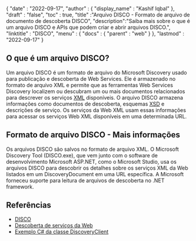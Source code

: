 {
  "date" : "2022-09-17",
  "author" : {
    "display_name" : "Kashif Iqbal"
},
  "draft" : "false",
  "toc" : true,
  "title" :"Arquivo DISCO - Formato de arquivo de documento de descoberta DISCO",
  "description":"Saiba mais sobre o que é um arquivo DISCO e APIs que podem criar e abrir arquivos DISCO.",
  "linktitle" : "DISCO",
  "menu" : {
    "docs" : {
      "parent" : "web"
}
},
  "lastmod" : "2022-09-17"
}

## O que é um arquivo DISCO?

Um arquivo DISCO é um formato de arquivo do Microsoft Discovery usado para publicação e descoberta de Web Services. Ele é armazenado no formato de arquivo XML e permite que as ferramentas Web Services Discovery localizem ou descubram um ou mais documentos relacionados para descrever os serviços [XML](/pt/web/xml/) disponíveis. O arquivo DISCO armazena informações como documentos de descoberta, esquemas [XSD](/programming/xsd/) e descrições de serviço. Os serviços da Web XML usam essas informações para acessar os serviços Web XML disponíveis em uma determinada URL.

## Formato de arquivo DISCO - Mais informações

Os arquivos DISCO são salvos no formato de arquivo XML. O Microsoft Discovery Tool (DISCO.exe), que vem junto com o software de desenvolvimento Microsoft ASP.NET, como o Microsoft Studio, usa os arquivos DISCO para descobrir os detalhes sobre os serviços XML da Web listados em um DiscoveryDocument em uma URL específica. A Microsoft forneceu suporte para leitura de arquivos de descoberta no .NET framework.

## Referências

* [DISCO](https://appsource.microsoft.com/en-us/product/office/WA104381894)
* [Descoberta de serviços da Web](https://en.wikipedia.org/wiki/Web_Services_Discovery)
* [Exemplo C# da classe DiscoveryClient](https://learn.microsoft.com/en-us/dotnet/api/system.web.services.discovery.discoveryclientprotocol?view=netframework-4.8)

